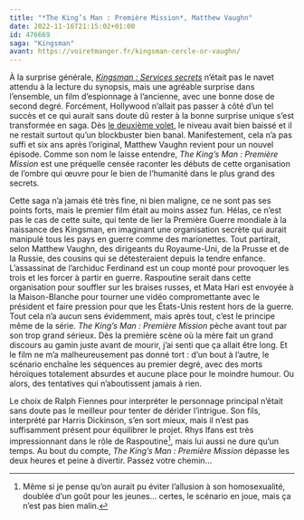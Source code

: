 ```yaml
---
title: "*The King’s Man : Première Mission*, Matthew Vaughn"
date: 2022-11-16T21:15:02+01:00
id: 476669 
saga: "Kingsman"
avant: https://voiretmanger.fr/kingsman-cercle-or-vaughn/
---
```


À la surprise générale, *[Kingsman : Services secrets](https://voiretmanger.fr/kingsman-services-secrets-vaughn/)* n’était pas le navet attendu à la lecture du synopsis, mais une agréable surprise dans l’ensemble, un film d’espionnage à l’ancienne, avec une bonne dose de second degré. Forcément, Hollywood n’allait pas passer à côté d’un tel succès et ce qui aurait sans doute dû rester à la bonne surprise unique s’est transformée en saga. Dès [le deuxième volet](https://voiretmanger.fr/kingsman-cercle-or-vaughn/), le niveau avait bien baissé et il ne restait surtout qu’un blockbuster bien banal. Manifestement, cela n’a pas suffi et six ans après l’original, Matthew Vaughn revient pour un nouvel épisode. Comme son nom le laisse entendre, *The King’s Man : Première Mission* est une préquelle censée raconter les débuts de cette organisation de l’ombre qui œuvre pour le bien de l’humanité dans le plus grand des secrets.

Cette saga n’a jamais été très fine, ni bien maligne, ce ne sont pas ses points forts, mais le premier film était au moins assez fun. Hélas, ce n’est pas le cas de cette suite, qui tente de lier la Première Guerre mondiale à la naissance des Kingsman, en imaginant une organisation secrète qui aurait manipulé tous les pays en guerre comme des marionettes. Tout partirait, selon Matthew Vaughn, des dirigeants du Royaume-Uni, de la Prusse et de la Russie, des cousins qui se détesteraient depuis la tendre enfance. L’assassinat de l’archiduc Ferdinand est un coup monté pour provoquer les trois et les forcer à partir en guerre. Raspoutine serait dans cette organisation pour souffler sur les braises russes, et Mata Hari est envoyée à la Maison-Blanche pour tourner une vidéo compromettante avec le président et faire pression pour que les États-Unis restent hors de la guerre. Tout cela n’a aucun sens évidemment, mais après tout, c’est le principe même de la série. *The King’s Man : Première Mission* pèche avant tout par son trop grand sérieux. Dès la première scène où la mère fait un grand discours au gamin juste avant de mourir, j’ai senti que ça allait être long. Et le film ne m’a malheureusement pas donné tort : d’un bout à l’autre, le scénario enchaîne les séquences au premier degré, avec des morts héroïques totalement absurdes et aucune place pour le moindre humour. Ou alors, des tentatives qui n’aboutissent jamais à rien.

Le choix de Ralph Fiennes pour interpréter le personnage principal n’était sans doute pas le meilleur pour tenter de dérider l’intrigue. Son fils, interprété par Harris Dickinson, s’en sort mieux, mais il n’est pas suffisamment présent pour équilibrer le projet. Rhys Ifans est très impressionnant dans le rôle de Raspoutine[^1], mais lui aussi ne dure qu’un temps. Au bout du compte, *The King’s Man : Première Mission* dépasse les deux heures et peine à divertir. Passez votre chemin…

[^1]: Même si je pense qu’on aurait pu éviter l’allusion à son homosexualité, doublée d’un goût pour les jeunes… certes, le scénario en joue, mais ça n’est pas bien malin.
